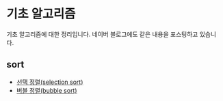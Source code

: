 # 기초 알고리즘
기초 알고리즘에 대한 정리입니다. 
네이버 블로그에도 같은 내용을 포스팅하고 있습니다.

## sort
* [선택 정렬(selection sort)](https://github.com/noonnoo/algorithm/blob/master/basic_algorithm/Sort/selection.md#%EC%84%A0%ED%83%9D-%EC%A0%95%EB%A0%AC, "선택정렬")
* [버블 정렬(bubble sort)](https://github.com/noonnoo/algorithm/blob/master/basic_algorithm/Sort/bubble.md#%EB%B2%84%EB%B8%94-%EC%A0%95%EB%A0%AC,"버블정렬")
